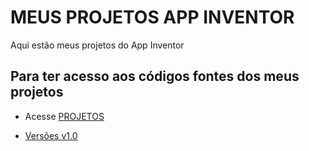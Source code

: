 # MEUS PROJETOS APP INVENTOR

Aqui estão meus projetos do App Inventor

## Para ter acesso aos códigos fontes dos meus projetos

<ul>

<li><p>Acesse <a href="https://github.com/lissacss/alicia_appinventor_projects">PROJETOS</a></p>
</li>

<li> <a href="(https://github.com/lissacss/alicia_appinventor_projects/releases/tag/v1.0)">Versões
v1.0 </a> </li>

</ul>
